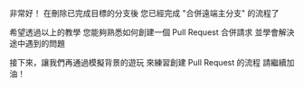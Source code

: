 非常好！
在刪除已完成目標的分支後
您已經完成 "合併遠端主分支" 的流程了

希望透過以上的教學
您能夠熟悉如何創建一個 Pull Request 合併請求
並學會解決途中遇到的問題

接下來，讓我們再通過模擬背景的遊玩
來練習創建 Pull Request 的流程
請繼續加油！